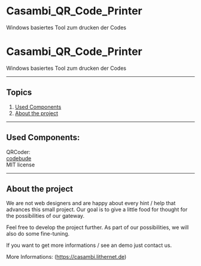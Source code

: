 # Casambi_QR_Code_Printer
Windows basiertes Tool zum drucken der Codes

# Casambi_QR_Code_Printer

Windows basiertes Tool zum drucken der Codes

--------------------------------------------------------------------------------------

## Topics
1. [Used Components](#used-components)
2. [About the project](#about-the-project)

--------------------------------------------------------------------------------------

## Used Components:

QRCoder:<br/>
[codebude](https://github.com/codebude/QRCoder)<br/>
MIT license

--------------------------------------------------------------------------------------

## About the project

We are not web designers and are happy about every hint / help that advances this small project.
Our goal is to give a little food for thought for the possibilities of our gateway.

Feel free to develop the project further. As part of our possibilities, we will also do some fine-tuning.

If you want to get more informations / see an demo just contact us. 

More Informations: (https://casambi.lithernet.de)
